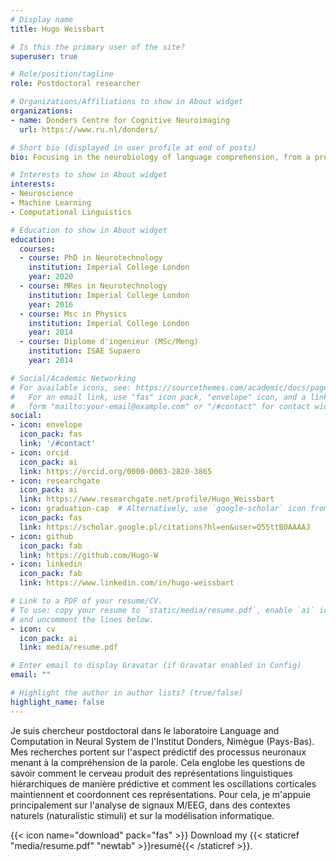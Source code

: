 ```yaml
---
# Display name
title: Hugo Weissbart

# Is this the primary user of the site?
superuser: true

# Role/position/tagline
role: Postdoctoral researcher

# Organizations/Affiliations to show in About widget
organizations:
- name: Donders Centre for Cognitive Neuroimaging
  url: https://www.ru.nl/donders/

# Short bio (displayed in user profile at end of posts)
bio: Focusing in the neurobiology of language comprehension, from a predictive processing perspective.

# Interests to show in About widget
interests:
- Neuroscience
- Machine Learning
- Computational Linguistics

# Education to show in About widget
education:
  courses:
  - course: PhD in Neurotechnology
    institution: Imperial College London
    year: 2020
  - course: MRes in Neurotechnology
    institution: Imperial College London
    year: 2016
  - course: Msc in Physics
    institution: Imperial College London
    year: 2014
  - course: Diplome d'ingenieur (MSc/Meng)
    institution: ISAE Supaero
    year: 2014

# Social/Academic Networking
# For available icons, see: https://sourcethemes.com/academic/docs/page-builder/#icons
#   For an email link, use "fas" icon pack, "envelope" icon, and a link in the
#   form "mailto:your-email@example.com" or "/#contact" for contact widget.
social:
- icon: envelope
  icon_pack: fas
  link: '/#contact'
- icon: orcid
  icon_pack: ai
  link: https://orcid.org/0000-0003-2820-3865
- icon: researchgate
  icon_pack: ai
  link: https://www.researchgate.net/profile/Hugo_Weissbart
- icon: graduation-cap  # Alternatively, use `google-scholar` icon from `ai` icon pack
  icon_pack: fas
  link: https://scholar.google.pl/citations?hl=en&user=Q55ttB0AAAAJ
- icon: github
  icon_pack: fab
  link: https://github.com/Hugo-W
- icon: linkedin
  icon_pack: fab
  link: https://www.linkedin.com/in/hugo-weissbart

# Link to a PDF of your resume/CV.
# To use: copy your resume to `static/media/resume.pdf`, enable `ai` icons in `params.toml`, 
# and uncomment the lines below.
- icon: cv
  icon_pack: ai
  link: media/resume.pdf

# Enter email to display Gravatar (if Gravatar enabled in Config)
email: ""

# Highlight the author in author lists? (true/false)
highlight_name: false
---
```


Je suis chercheur postdoctoral dans le laboratoire Language and Computation in Neural System de l'Institut Donders, Nimègue (Pays-Bas). Mes recherches portent sur l'aspect prédictif des processus neuronaux menant à la compréhension de la parole. Cela englobe les questions de savoir comment le cerveau produit des représentations linguistiques hiérarchiques de manière prédictive et comment les oscillations corticales maintiennent et coordonnent ces représentations. Pour cela, je m'appuie principalement sur l'analyse de signaux M/EEG, dans des contextes naturels (naturalistic stimuli) et sur la modélisation informatique.

{{< icon name="download" pack="fas" >}} Download my {{< staticref "media/resume.pdf" "newtab" >}}resumé{{< /staticref >}}.
